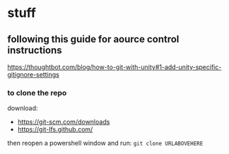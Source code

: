 # stuff


## following this guide for aource control instructions
https://thoughtbot.com/blog/how-to-git-with-unity#1-add-unity-specific-gitignore-settings

### to clone the repo
download:

* https://git-scm.com/downloads
* https://git-lfs.github.com/

then reopen a powershell window and run:
`git clone URLABOVEHERE`